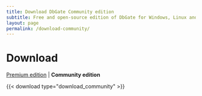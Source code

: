 ```yaml
---
title: Download DbGate Community edition
subtitle: Free and open-source edition of DbGate for Windows, Linux and Mac and Web
layout: page
permalink: /download-community/
---
```


# Download

[Premium edition](/download) \| **Community edition**

{{< download type="download_community" >}}
